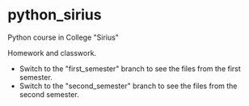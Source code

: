 # python_sirius
Python course in College "Sirius"

Homework and classwork.

- Switch to the "first_semester" branch to see the files from the first semester.
- Switch to the "second_semester" branch to see the files from the second semester. 
